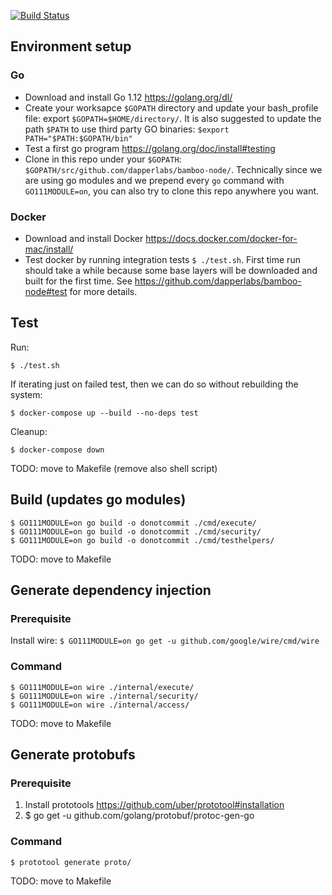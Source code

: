 [![Build Status](https://travis-ci.com/dapperlabs/bamboo-node.svg?token=MYJ5scBoBxhZRGvDecen&branch=master)](https://travis-ci.com/dapperlabs/bamboo-node)
## Environment setup

### Go
- Download and install Go 1.12 https://golang.org/dl/
- Create your worksapce `$GOPATH` directory and update your bash_profile file: export `$GOPATH=$HOME/directory/`. It is also suggested to update the path `$PATH` to use third party GO binaries: `$export PATH="$PATH:$GOPATH/bin" `
- Test a first go program https://golang.org/doc/install#testing
- Clone in this repo under your `$GOPATH`: `$GOPATH/src/github.com/dapperlabs/bamboo-node/`. Technically since we are using go modules and we prepend every `go` command with `GO111MODULE=on`, you can also try to clone this repo anywhere you want.

### Docker
- Download and install Docker https://docs.docker.com/docker-for-mac/install/
- Test docker by running integration tests `$ ./test.sh`. First time run should take a while because some base layers will be downloaded and built for the first time. See https://github.com/dapperlabs/bamboo-node#test for more details.

## Test
Run:
```
$ ./test.sh
```
If iterating just on failed test, then we can do so without rebuilding the system:
```
$ docker-compose up --build --no-deps test
```
Cleanup:
```
$ docker-compose down
```
TODO: move to Makefile (remove also shell script)


## Build (updates go modules)
```
$ GO111MODULE=on go build -o donotcommit ./cmd/execute/
$ GO111MODULE=on go build -o donotcommit ./cmd/security/
$ GO111MODULE=on go build -o donotcommit ./cmd/testhelpers/
```
TODO: move to Makefile


## Generate dependency injection
### Prerequisite 
Install wire: `$ GO111MODULE=on go get -u github.com/google/wire/cmd/wire`
### Command
```
$ GO111MODULE=on wire ./internal/execute/
$ GO111MODULE=on wire ./internal/security/
$ GO111MODULE=on wire ./internal/access/
```
TODO: move to Makefile

## Generate protobufs 
### Prerequisite 
1. Install prototools https://github.com/uber/prototool#installation  
2. $ go get -u github.com/golang/protobuf/protoc-gen-go
### Command
```
$ prototool generate proto/
```
TODO: move to Makefile
